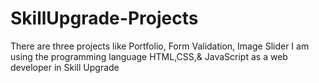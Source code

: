 # SkillUpgrade-Projects
There are three projects like Portfolio, Form Validation, Image Slider  I am using the programming language HTML,CSS,&amp; JavaScript as a web developer in Skill Upgrade
